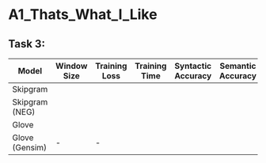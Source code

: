 # A1_Thats_What_I_Like
## Task 3:
| Model            | Window Size | Training Loss | Training Time | Syntactic Accuracy | Semantic Accuracy |
|------------------|-------------|---------------|---------------|---------------------|--------------------|
| Skipgram         |             |               |               |                     |                    |
| Skipgram (NEG)   |             |               |               |                     |                    |
| Glove            |             |               |               |                     |                    |
| Glove (Gensim)   | -           | -             |               |                     |                    |




